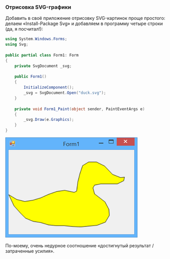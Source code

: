 ﻿### Отрисовка SVG-графики

Добавить в своё приложение отрисовку SVG-картинок проще простого: делаем «Install-Package Svg» и добавляем в программу четыре строки (да, я посчитал!):

```csharp
using System.Windows.Forms;
using Svg;
 
public partial class Form1: Form
{
    private SvgDocument _svg;
 
    public Form1()
    {
        InitializeComponent();
        _svg = SvgDocument.Open("duck.svg");
    }
 
    private void Form1_Paint(object sender, PaintEventArgs e)
    {
        _svg.Draw(e.Graphics);
    }
}
```

![svgdraw](img/svgdraw.png)

По-моему, очень недурное соотношение «достигнутый результат / затраченные усилия».

